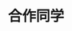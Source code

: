 ---
layout: profiles
permalink: /people_bachelor_alumni/
title: 合作同学
description: 已毕业本科生
nav: false
nav_order: 6

profiles:
  # if you want to include more than one profile, just replicate the following block
  # and create one content file for each profile inside _pages/
  - align: right
    image: woman_default.png
    content: people/2023_bishe.md
    image_circular: true # crops the image to make it circular
    more_info: >
      <p>2023.3-2023.7 毕业设计</p>
  - align: left
    image: man_default.png
    content: people/2022_bishe.md
    image_circular: false # crops the image to make it circular
    more_info: >
      <p>2022.3-2022.7 毕业设计</p>
---